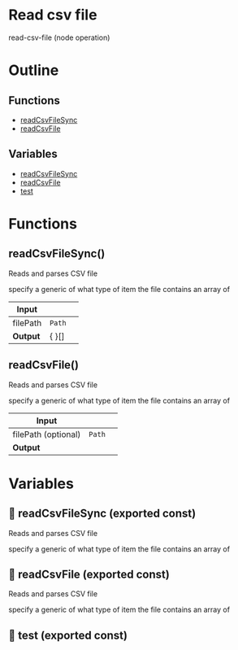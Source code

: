 # Read csv file

read-csv-file (node operation)



# Outline

## Functions

- [readCsvFileSync](#readCsvFileSync)
- [readCsvFile](#readCsvFile)

## Variables

- [readCsvFileSync](#readcsvfilesync)
- [readCsvFile](#readcsvfile)
- [test](#test)



# Functions

## readCsvFileSync()

Reads and parses CSV file

specify a generic of what type of item the file contains an array of


| Input      |    |    |
| ---------- | -- | -- |
| filePath | `Path` |  |
| **Output** | {  }[]   |    |



## readCsvFile()

Reads and parses CSV file

specify a generic of what type of item the file contains an array of


| Input      |    |    |
| ---------- | -- | -- |
| filePath (optional) | `Path` |  |
| **Output** |    |    |


# Variables

## 📄 readCsvFileSync (exported const)

Reads and parses CSV file

specify a generic of what type of item the file contains an array of


## 📄 readCsvFile (exported const)

Reads and parses CSV file

specify a generic of what type of item the file contains an array of


## 📄 test (exported const)

